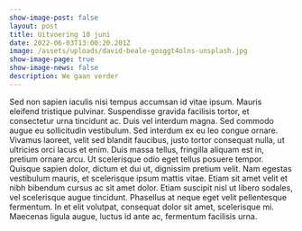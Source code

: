 ```yaml
---
show-image-post: false
layout: post
title: Uitvoering 10 juni
date: 2022-06-03T13:00:20.201Z
image: /assets/uploads/david-beale-gosggt4olns-unsplash.jpg
show-image-page: true
show-image-news: false
description: We gaan verder
---
```

Sed non sapien iaculis nisi tempus accumsan id vitae ipsum. Mauris eleifend tristique pulvinar. Suspendisse gravida facilisis tortor, et consectetur urna tincidunt ac. Duis vel interdum magna. Sed commodo augue eu sollicitudin vestibulum. Sed interdum ex eu leo congue ornare. Vivamus laoreet, velit sed blandit faucibus, justo tortor consequat nulla, ut ultricies orci lacus et enim. Duis massa tellus, fringilla aliquam est in, pretium ornare arcu. Ut scelerisque odio eget tellus posuere tempor. Quisque sapien dolor, dictum et dui ut, dignissim pretium velit. Nam egestas vestibulum mauris, et scelerisque ipsum mattis vitae. Etiam sit amet velit et nibh bibendum cursus ac sit amet dolor. Etiam suscipit nisl ut libero sodales, vel scelerisque augue tincidunt. Phasellus at neque eget velit pellentesque fermentum. In et elit volutpat, consequat dolor sit amet, scelerisque mi. Maecenas ligula augue, luctus id ante ac, fermentum facilisis urna.